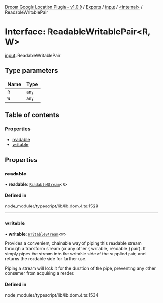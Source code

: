 [Droom Google Location Plugin - v1.0.9](../README.md) / [Exports](../modules.md) / [input](../modules/input.md) / [<internal\>](../modules/input._internal_.md) / ReadableWritablePair

# Interface: ReadableWritablePair<R, W\>

[input](../modules/input.md).[<internal>](../modules/input._internal_.md).ReadableWritablePair

## Type parameters

| Name | Type |
| :------ | :------ |
| `R` | `any` |
| `W` | `any` |

## Table of contents

### Properties

- [readable](input._internal_.ReadableWritablePair.md#readable)
- [writable](input._internal_.ReadableWritablePair.md#writable)

## Properties

### readable

• **readable**: [`ReadableStream`](../modules/input._internal_.md#readablestream)<`R`\>

#### Defined in

node_modules/typescript/lib/lib.dom.d.ts:1528

___

### writable

• **writable**: [`WritableStream`](../modules/input._internal_.md#writablestream)<`W`\>

Provides a convenient, chainable way of piping this readable stream through a transform stream (or any other { writable, readable } pair). It simply pipes the stream into the writable side of the supplied pair, and returns the readable side for further use.

Piping a stream will lock it for the duration of the pipe, preventing any other consumer from acquiring a reader.

#### Defined in

node_modules/typescript/lib/lib.dom.d.ts:1534
